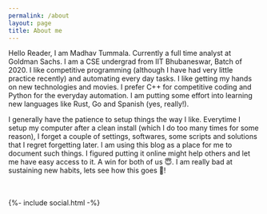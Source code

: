 ```yaml
---
permalink: /about
layout: page
title: About me
---
```


Hello Reader, I am Madhav Tummala. Currently a full time analyst at Goldman Sachs. I am a CSE undergrad from IIT Bhubaneswar, Batch of 2020. I like competitive programming (although I have had very little practice recently) and automating every day tasks. I like getting my hands on new technologies and movies. I prefer C++ for competitive coding and Python for the everyday automation. I am putting some effort into learning new languages like Rust, Go and Spanish (yes, really!).

I generally have the patience to setup things the way I like. Everytime I setup my computer after a clean install (which I do too many times for some reason), I forget a couple of settings, softwares, some scripts and solutions that I regret forgetting later. I am using this blog as a place for me to document such things. I figured putting it online might help others and let me have easy access to it. A win for both of us 😇. I am really bad at sustaining new habits, lets see how this goes 🤞!

<br/>
<br/>

<div class="social-links">
  {%- include social.html -%}
</div>
